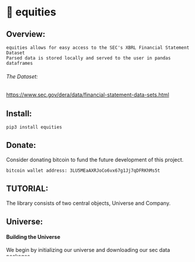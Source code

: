 
# 🐋 equities 

## Overview: 

    equities allows for easy access to the SEC's XBRL Financial Statement Dataset
    Parsed data is stored locally and served to the user in pandas dataframes

###### The Dataset: 

https://www.sec.gov/dera/data/financial-statement-data-sets.html

## Install: 

    pip3 install equities

## Donate: 

Consider donating bitcoin to fund the future development of this project. 

    bitcoin wallet address: 3LU5MEaAXRJoCo6vx67g1Jj7qDFRKhMs5t

## TUTORIAL: 

The library consists of two central objects, Universe and Company. 

## Universe: 

#### Building the Universe

We begin by initializing our universe and downloading our sec data packages.

    from equities import Universe
    u = Universe()

    # Downloading data and building local storage.
    u.build()

#### Essential Methods 

To get the number of companies in the universe call: 
    print(len(u))

To get a dataframe of XBRL metadata from of all companies in the universe call: 

    print(u.properties())

"CIK" numbers are the sec's official unique identifier for public companies. To get a full list of the cik numbers call:

    print(u.ciks())

#### Accessing Companies

Universe objects are indexable by "CIK" integers. As an example, to access the first company in the universe call: 

    first_cik = universe.ciks()[0]
    print(u[first_cik]) # This prints an Company object.

## Company: 

A Company object should be thought of as an abstract representation of a real company. Every 
company must have an associated Universe of origin. 

    from equities import Company

#### Accessing the Financial Statements

Consider the first Company in our universe, universe[u.ciks()[0]]. It is a Company object. 

    c = u[u.ciks()[0]]

Dataframes of the company's financial statements over the universe in question is given by: 

    c.income()      # income statement dataframe

    c.balance()     # Balancesheet dataframe

    c.cash()        # Cash Flow Statement dataframe

    c.equity()      # Consolidated Equity dataframe


#### Additional Company Details 

To get company XBRL metadata for a give company as a pandas series call: 

    c.properties()
    
#### Example 

I really want to demonstrate the beauty of this dataset since this is often difficult when looking
at thousands of numeric datatables. Let's take a very naive peek by plotting various statements 
as a kind of stacked timeseries. 

The following is a start to finish example of how one might plot the financial statements 
of the first three companies in the universe.

To perform this experiment, run the following: 

    from equities import test
    test()

Here is the code that this function executes: 

    import pandas as pd
    from equities import Universe, Company
    import matplotlib.pyplot as plt

    u = Universe()
    u.build()
    
    k,f,s = 'bar',(20,10),True
    for cik in u.ciks()[:3]:

        u[cik].income().T.plot(
            kind=k,
            figsize=f,
            stacked=s)

        u[cik].cash().T.plot(
            kind=k,
            figsize=f,
            stacked=s)

        u[cik].balance().T.plot(
            kind=k,
            figsize=f,
            stacked=s)

    plt.show()
